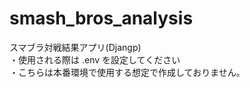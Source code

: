 # smash_bros_analysis<br/>
スマブラ対戦結果アプリ(Djangp)<br/>
・使用される際は .env を設定してください<br/>
・こちらは本番環境で使用する想定で作成しておりません。
